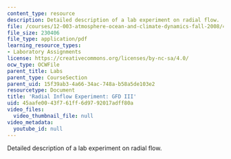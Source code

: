 ```yaml
---
content_type: resource
description: Detailed description of a lab experiment on radial flow.
file: /courses/12-003-atmosphere-ocean-and-climate-dynamics-fall-2008/45aafe0043f761ff6d9792017adff80a_radial_inflow.pdf
file_size: 230406
file_type: application/pdf
learning_resource_types:
- Laboratory Assignments
license: https://creativecommons.org/licenses/by-nc-sa/4.0/
ocw_type: OCWFile
parent_title: Labs
parent_type: CourseSection
parent_uid: 15f39ab3-4a66-34ac-748a-b58a5de103e2
resourcetype: Document
title: 'Radial Inflow Experiment: GFD III'
uid: 45aafe00-43f7-61ff-6d97-92017adff80a
video_files:
  video_thumbnail_file: null
video_metadata:
  youtube_id: null
---
```

Detailed description of a lab experiment on radial flow.
